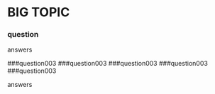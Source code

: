 # BIG TOPIC



### question

answers

###question003
###question003
###question003
###question003
###question003

answers

